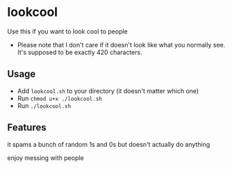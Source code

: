 # lookcool
Use this if you want to look cool to people
- Please note that I don't care if it doesn't look like what you normally see. It's supposed to be exactly 420 characters.

## Usage
- Add `lookcool.sh` to your directory (it doesn't matter which one)
- Run `chmod u+x ./lookcool.sh`
- Run `./lookcool.sh`

## Features
it spams a bunch of random 1s and 0s but doesn't actually do anything

enjoy messing with people
